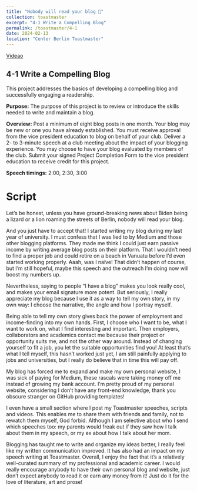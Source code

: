 ```yaml
---
title: "Nobody will read your blog 📃"
collection: toastmaster
excerpt: "4-1 Write a Compelling Blog"
permalink: /toastmaster/4-1
date: 2024-02-13
location: "Center Berlin Toastmaster"
---
```


[Videao](https://youtu.be/qTSiBsTTiaU)


## 4-1 Write a Compelling Blog

This project addresses the basics of developing a compelling blog and successfully engaging a readership.

**Purpose:** The purpose of this project is to review or introduce the skills needed to write and maintain a blog.

**Overview:** Post a minimum of eight blog posts in one month. Your blog may be new or one you have already established. You must receive approval from the vice president education to blog on behalf of your club. Deliver a 2- to 3-minute speech at a club meeting about the impact of your blogging experience. You may choose to have your blog evaluated by members of the club. Submit your signed Project Completion Form to the vice president education to receive credit for this project.

**Speech timings:** 2:00, 2:30, 3:00

# Script

Let’s be honest, unless you have ground-breaking news about Biden being a lizard or a lion roaming the streets of Berlin, nobody will read your blog.
 
And you just have to accept that! I started writing my blog during my last year of university. I must confess that I was lied to by Medium and those other blogging platforms. They made me think I could just earn passive income by writing average blog posts on their platform. That I wouldn’t need to find a proper job and could retire on a beach in Vanuatu before I’d even started working properly. Aaah, was I naïve! That didn’t happen of course, but I’m still hopeful, maybe this speech and the outreach I’m doing now will boost my numbers up.
 
Nevertheless, saying to people “I have a blog” makes you look really cool, and makes your email signature more potent. But seriously, I really appreciate my blog because I use it as a way to tell my own story, in my own way: I choose the narrative, the angle and how I portray myself.
 
Being able to tell my own story gives back the power of employment and income-finding into my own hands. First, I choose who I want to be, what I want to work on, what I find interesting and important. Then employers, collaborators and academics contact me because their project or opportunity suits me, and not the other way around. Instead of changing yourself to fit a job, you let the suitable opportunities find you! At least that’s what I tell myself, this hasn’t worked just yet, I am still painfully applying to jobs and universities, but I really do believe that in time this will pay off.
 
My blog has forced me to expand and make my own personal website, I was sick of paying for Medium, these rascals were taking money off me instead of growing my bank account.
I’m pretty proud of my personal website, considering I don’t have any front-end knowledge, thank you obscure stranger on GitHub providing templates!
 
I even have a small section where I post my Toastmaster speeches, scripts and videos. This enables me to share them with friends and family, not to rewatch them myself, God forbid. Although I am selective about who I send which speeches too: my parents would freak out if they saw how I talk about them in my speech, or my ex about how I talk about her mom.
 
Blogging has taught me to write and organize my ideas better, I really feel like my written communication improved. It has also had an impact on my speech writing at Toastmaster. Overall, I enjoy the fact that it’s a relatively well-curated summary of my professional and academic career. I would really encourage anybody to have their own personal blog and website, just don’t expect anybody to read it or earn any money from it! Just do it for the love of literature, art and prose!
